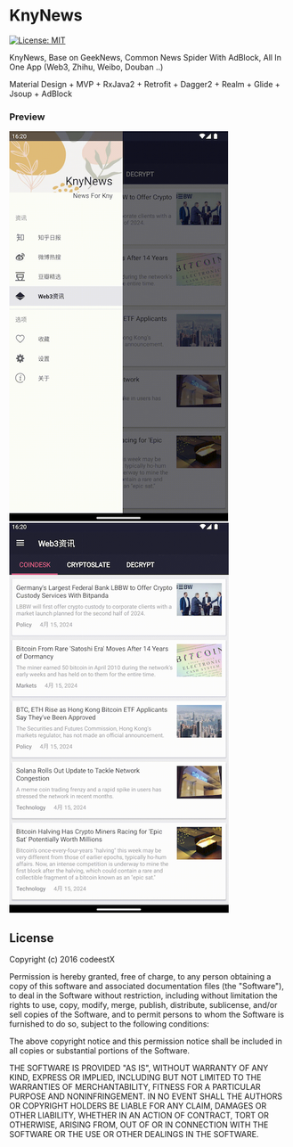 # KnyNews

[![License: MIT](https://img.shields.io/badge/License-MIT-yellow.svg)](https://opensource.org/licenses/MIT)

KnyNews, Base on GeekNews, Common News Spider With AdBlock, All In One App (Web3, Zhihu, Weibo, Douban ..)

Material Design + MVP + RxJava2 + Retrofit + Dagger2 + Realm + Glide + Jsoup + AdBlock

### Preview

![](https://github.com/hikdo/knyNewsApp/raw/main/screenshots/1.png) &nbsp;&nbsp;&nbsp;
![](https://github.com/hikdo/knyNewsApp/raw/main/screenshots/2.png) &nbsp;&nbsp;&nbsp;

## License

Copyright (c) 2016 codeestX

Permission is hereby granted, free of charge, to any person obtaining a copy of this software and associated documentation files (the "Software"), to deal in the Software without restriction, including without limitation the rights to use, copy, modify, merge, publish, distribute, sublicense, and/or sell copies of the Software, and to permit persons to whom the Software is furnished to do so, subject to the following conditions:

The above copyright notice and this permission notice shall be included in all copies or substantial portions of the Software.

THE SOFTWARE IS PROVIDED "AS IS", WITHOUT WARRANTY OF ANY KIND, EXPRESS OR IMPLIED, INCLUDING BUT NOT LIMITED TO THE WARRANTIES OF MERCHANTABILITY, FITNESS FOR A PARTICULAR PURPOSE AND NONINFRINGEMENT. IN NO EVENT SHALL THE AUTHORS OR COPYRIGHT HOLDERS BE LIABLE FOR ANY CLAIM, DAMAGES OR OTHER LIABILITY, WHETHER IN AN ACTION OF CONTRACT, TORT OR OTHERWISE, ARISING FROM, OUT OF OR IN CONNECTION WITH THE SOFTWARE OR THE USE OR OTHER DEALINGS IN THE SOFTWARE.

